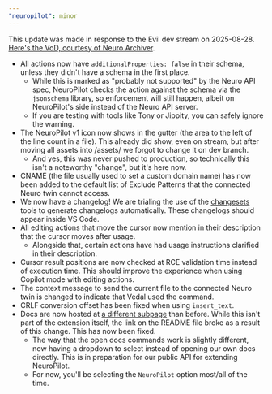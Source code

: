 ```yaml
---
"neuropilot": minor
---
```


This update was made in response to the Evil dev stream on 2025-08-28. [Here's the VoD, courtesy of Neuro Archiver](https://www.youtube.com/watch?v=AIYaBYVX95o).

- All actions now have `additionalProperties: false` in their schema, unless they didn't have a schema in the first place.
  - While this is marked as "probably not supported" by the Neuro API spec, NeuroPilot checks the action against the schema via the `jsonschema` library, so enforcement will still happen, albeit on NeuroPilot's side instead of the Neuro API server.
  - If you are testing with tools like Tony or Jippity, you can safely ignore the warning.
- The NeuroPilot v1 icon now shows in the gutter (the area to the left of the line count in a file). This already did show, even on stream, but after moving all assets into /assets/ we forgot to change it on dev branch.
  - And yes, this was never pushed to production, so technically this isn't a noteworthy "change", but it's here now.
- CNAME (the file usually used to set a custom domain name) has now been added to the default list of Exclude Patterns that the connected Neuro twin cannot access.
- We now have a changelog! We are trialing the use of the [changesets](https://github.com/changesets) tools to generate changelogs automatically. These changelogs should appear inside VS Code.
- All editing actions that move the cursor now mention in their description that the cursor moves after usage.
  - Alongside that, certain actions have had usage instructions clarified in their description.
- Cursor result positions are now checked at RCE validation time instead of execution time. This should improve the experience when using Copilot mode with editing actions.
- The context message to send the current file to the connected Neuro twin is changed to indicate that Vedal used the command.
- CRLF conversion offset has been fixed when using `insert_text`.
- Docs are now hosted at [a different subpage](https://vsc-neuropilot.github.io/docs) than before. While this isn't part of the extension itself, the link on the README file broke as a result of this change. This has now been fixed.
  - The way that the open docs commands work is slightly different, now having a dropdown to select instead of opening our own docs directly. This is in preparation for our public API for extending NeuroPilot.
  - For now, you'll be selecting the `NeuroPilot` option most/all of the time.
